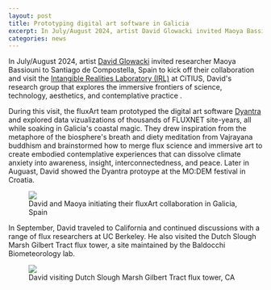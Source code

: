 ```yaml
---
layout: post
title: Prototyping digital art software in Galicia
excerpt: In July/August 2024, artist David Glowacki invited Maoya Bassiouni to Santiago de Compostella, Spain to kick off their collaboration and visit the Intangible Realities Laboratory (IRL)...
categories: news
---
```



In July/August 2024, artist <a href="https://fluxnetart.github.io/David/">David Glowacki</a> invited researcher Maoya Bassiouni to Santiago de Compostella, Spain to kick off their collaboration and visit the <a href="https://www.intangiblerealitieslab.org/">Intangible Realities Laboratory (IRL)</a> at CiTIUS, David's research group that explores the immersive frontiers of science, technology, aesthetics, and contemplative practice .


During this visit, the fluxArt team prototyped the digital art software <a href="https://github.com/davidglo/dyantra">Dyantra</a> and explored data vizualizations of thousands of FLUXNET site-years, all while soaking in Galicia's coastal magic. They drew inspiration from the metaphore of the biosphere's breath and diety meditation from Vajrayana buddhism and brainstormed how to merge flux science and immersive art to create embodied contemplative experiences that can dissolve climate anxiety into awareness, insight, interconnectedness, and peace. Later in Auguast, David showed the Dyantra protoype at the MO:DEM festival in Croatia. 


<figure>
	<img src="https://fluxnetart.github.io/images/santiago_1.png">
  <figcaption>David and Maoya initiating their fluxArt collaboration in Galicia, Spain</figcaption>
</figure>


In September, David traveled to California and continued discussions with a range of flux researchers at UC Berkeley. He also visited the Dutch Slough Marsh Gilbert Tract flux tower, a site maintained by the Baldocchi Biometeorology lab. 

<figure>
    <img src="https://fluxnetart.github.io/images/1_dutchslough.png" style="max-height: 400px;">
  <figcaption>David visiting Dutch Slough Marsh Gilbert Tract flux tower, CA</figcaption>
</figure>


